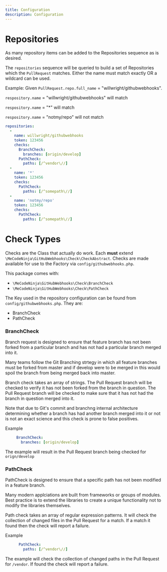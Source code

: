 ```yaml
---
title: Configuration
description: Configuration
---
```


# Repositories
As many repository items can be added to the Repositories sequence as is desired.

The `repositories` sequence will be queried to build a set of Repositories which the `PullRequest` matches. Either the name must match exactly OR a wildcard can be used.

Example:
Given `PullRequest.repo.full_name` = "willwright/githubwebhooks".

`respository.name` = "willwright/githubwebhooks" will match

`respository.name` = "*" will match

`respository.name` = "notmy/repo" will not match

```yaml
repositories:
  -
    name: willwright/githubwebhooks
    token: 123456
    checks:
      BranchCheck:
        branches: [origin/develop]
      PathCheck:
        paths: [/^vendor\//]
  -
    name: '*'
    token: 123456
    checks:
      PathCheck:
        paths: [/^somepath\//]
  -
    name: 'notmy/repo'
    token: 123456
    checks:
      PathCheck:
        paths: [/^somepath\//]
``` 

# Check Types
Checks are the Class that actually do work.  Each **must** extend `\MeCodeNinja\GitHubWebhooks\Check\CheckAbstract`.
Checks are made available for use to the Factory via `config/githubwebhooks.php`.

This package comes with:
* `\MeCodeNinja\GitHubWebhooks\Check\BranchCheck`
* `\MeCodeNinja\GitHubWebhooks\Check\PathCheck`

The Key used in the repository configuration can be found from `config/githubwebhooks.php`.  They are:
* BranchCheck
* PathCheck

### BranchCheck
Branch request is designed to ensure that feature branch has not been forked from a particular branch and has not had a
particular branch merged into it.

Many teams follow the Git Branching strtegy in which all feature branches must be forked from master and if develop were
to be merged in this would spoil the branch from being merged back into master.

Branch check takes an array of strings.  The Pull Request branch will be checked to verify it has not been forked from
the branch in question.  The Pull Request branch will be checked to make sure that it has not had the branch in question
merged into it.

Note that due to Git's commit and branchng internal architecture determining whether a branch has had another branch
 merged into it or not is not an exact science and this check is prone to false positives.
 
 Example
 ```yaml
      BranchCheck:
        branches: [origin/develop]

```
The example will result in the Pull Request branch being checked for `orign/develop`

### PathCheck
PathCheck is designed to ensure that a specific path has not been modified in a feature branch.

Many modern applciations are built from frameworks or groups of modules.  Best practice is to extend the libraries
 to create a unique functionality not to modify the libraries themselves.
  
Path check takes an array of regular expression patterns.  It will check the collection of changed files in the Pull Request for a match.
If a match it found then the check will report a failure. 

Example
```yaml
      PathCheck:
        paths: [/^vendor\//]

```

The example will check the collection of changed paths in the Pull Request for `/vendor`.  If found the check will report a failure.

